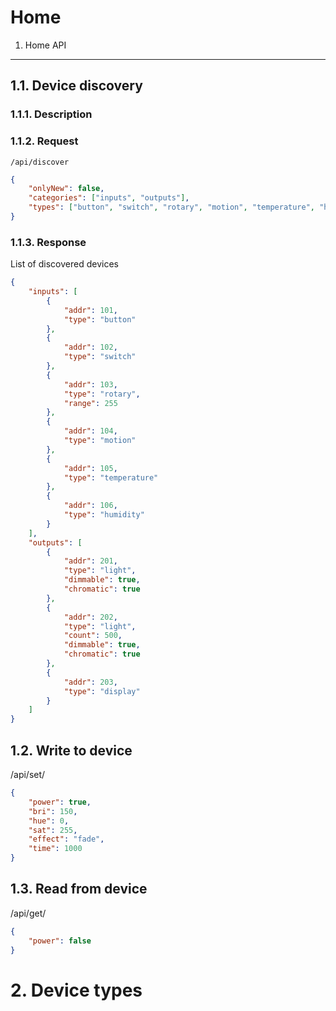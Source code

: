 Home
====

1. Home API
--------

## 1.1. Device discovery #

### 1.1.1. Description #


### 1.1.2. Request #
```
/api/discover
```

```json
{
	"onlyNew": false,
	"categories": ["inputs", "outputs"],
	"types": ["button", "switch", "rotary", "motion", "temperature", "humidity", "light", "display"]
}
```


### 1.1.3. Response #

List of discovered devices

```json
{
	"inputs": [
		{
			"addr": 101,
			"type": "button"
		},
		{
			"addr": 102,
			"type": "switch"
		},
		{
			"addr": 103,
			"type": "rotary",
			"range": 255
		},
		{
			"addr": 104,
			"type": "motion"
		},
		{
			"addr": 105,
			"type": "temperature"
		},
		{
			"addr": 106,
			"type": "humidity"
		}
	],
	"outputs": [
		{
			"addr": 201,
			"type": "light",
			"dimmable": true,
			"chromatic": true
		},
		{
			"addr": 202,
			"type": "light",
			"count": 500,
			"dimmable": true,
			"chromatic": true
		},
		{
			"addr": 203,
			"type": "display"
		}
	]
}
```

## 1.2. Write to device

/api/set/<addr>

```json
{
    "power": true,
    "bri": 150,
    "hue": 0,
    "sat": 255,
    "effect": "fade",
    "time": 1000
}
```

## 1.3. Read from device

/api/get/<addr>

```json
{
    "power": false
}
```

# 2. Device types #



